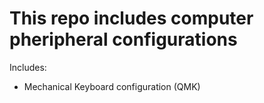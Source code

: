# This repo includes computer pheripheral configurations

Includes:
 - Mechanical Keyboard configuration (QMK)
